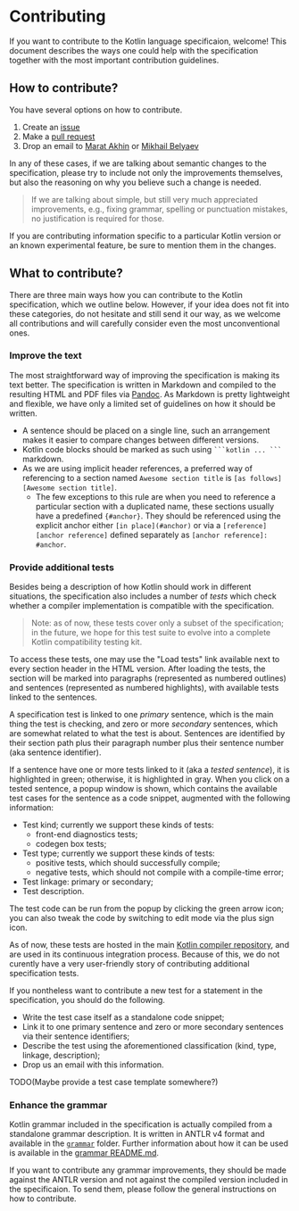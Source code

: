 # Contributing

If you want to contribute to the Kotlin language specificaion, welcome!
This document describes the ways one could help with the specification together with the most important contribution guidelines.

## How to contribute?

You have several options on how to contribute.

1. Create an [issue](https://github.com/Kotlin/kotlin-spec/issues)
1. Make a [pull request](https://github.com/Kotlin/kotlin-spec/pulls)
1. Drop an email to [Marat Akhin](mailto:marat.akhin@jetbrains.com) or [Mikhail Belyaev](mailto:mikhail.belyaev@jetbrains.com)

In any of these cases, if we are talking about semantic changes to the specification, please try to include not only the improvements themselves, but also the reasoning on why you believe such a change is needed.

> If we are talking about simple, but still very much appreciated improvements, e.g., fixing grammar, spelling or punctuation mistakes, no justification is required for those.

If you are contributing information specific to a particular Kotlin version or an known experimental feature, be sure to mention them in the changes.  

## What to contribute?

There are three main ways how you can contribute to the Kotlin specification, which we outline below.
However, if your idea does not fit into these categories, do not hesitate and still send it our way, as we welcome all contributions and will carefully consider even the most unconventional ones.

### Improve the text

The most straightforward way of improving the specification is making its text better.
The specification is written in Markdown and compiled to the resulting HTML and PDF files via [Pandoc](https://pandoc.org/).
As Markdown is pretty lightweight and flexible, we have only a limited set of guidelines on how it should be written.

* A sentence should be placed on a single line, such an arrangement makes it easier to compare changes between different versions.
* Kotlin code blocks should be marked as such using `` ```kotlin ... ``` `` markdown.
* As we are using implicit header references, a preferred way of referencing to a section named `Awesome section title` is `[as follows][Awesome section title]`.
	- The few exceptions to this rule are when you need to reference a particular section with a duplicated name, these sections usually have a predefined `{#anchor}`.
	They should be referenced using the explicit anchor either `[in place](#anchor)` or via a `[reference][anchor reference]` defined separately as `[anchor reference]: #anchor`.

### Provide additional tests

Besides being a description of how Kotlin should work in different situations, the specification also includes a number of *tests* which check whether a compiler implementation is compatible with the specification.

> Note: as of now, these tests cover only a subset of the specification; in the future, we hope for this test suite to evolve into a complete Kotlin compatibility testing kit.

To access these tests, one may use the "Load tests" link available next to every section header in the HTML version.
After loading the tests, the section will be marked into paragraphs (represented as numbered outlines) and sentences (represented as numbered highlights), with available tests linked to the sentences.

A specification test is linked to one *primary* sentence, which is the main thing the test is checking, and zero or more *secondary* sentences, which are somewhat related to what the test is about.
Sentences are identified by their section path plus their paragraph number plus their sentence number (aka sentence identifier).

If a sentence have one or more tests linked to it (aka a *tested sentence*), it is highlighted in green; otherwise, it is highlighted in gray.
When you click on a tested sentence, a popup window is shown, which contains the available test cases for the sentence as a code snippet, augmented with the following information:

* Test kind; currently we support these kinds of tests:
	+ front-end diagnostics tests;
	+ codegen box tests;
* Test type; currently we support these kinds of tests:
	+ positive tests, which should successfully compile;
	+ negative tests, which should not compile with a compile-time error;
* Test linkage: primary or secondary;
* Test description.

The test code can be run from the popup by clicking the green arrow icon; you can also tweak the code by switching to edit mode via the plus sign icon.

As of now, these tests are hosted in the main [Kotlin compiler repository][spec-test-data], and are used in its continuous integration process.
Because of this, we do not curently have a very user-friendly story of contributing additional specification tests.

If you nontheless want to contribute a new test for a statement in the specification, you should do the following.

* Write the test case itself as a standalone code snippet;
* Link it to one primary sentence and zero or more secondary sentences via their sentence identifiers;
* Describe the test using the aforementioned classification (kind, type, linkage, description);
* Drop us an email with this information.

TODO(Maybe provide a test case template somewhere?)

[spec-test-data]: https://github.com/JetBrains/kotlin/tree/master/compiler/tests-spec

### Enhance the grammar

Kotlin grammar included in the specification is actually compiled from a standalone grammar description.
It is written in ANTLR v4 format and available in the [`grammar`](./grammar) folder.
Further information about how it can be used is available in the [grammar README.md](./grammar/README.md).

If you want to contribute any grammar improvements, they should be made against the ANTLR version and not against the compiled version included in the specificaion.
To send them, please follow the general instructions on how to contribute.
